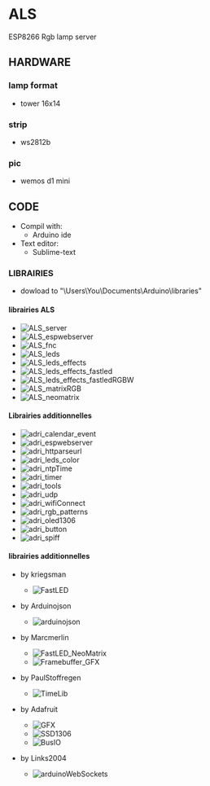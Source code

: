 # ALS
ESP8266 Rgb lamp server

## HARDWARE
### lamp format
- tower 16x14

### strip
- ws2812b

### pic
- wemos d1 mini

## CODE
  - Compil with:
    - Arduino ide
  - Text editor:
    - Sublime-text
    
### LIBRAIRIES 
- dowload to "\Users\You\Documents\Arduino\libraries"

#### librairies ALS
* ![ALS_server](https://github.com/AdriLighting/ALS_server)
* ![ALS_espwebserver](https://github.com/AdriLighting/ALS_espwebserver)
* ![ALS_fnc](https://github.com/AdriLighting/ALS_fnc)
* ![ALS_leds](https://github.com/AdriLighting/ALS_leds)
* ![ALS_leds_effects](https://github.com/AdriLighting/ALS_leds_effects)
* ![ALS_leds_effects_fastled](https://github.com/AdriLighting/ALS_leds_effects_fastled)
* ![ALS_leds_effects_fastledRGBW](https://github.com/AdriLighting/ALS_leds_effects_fastledRGBW)
* ![ALS_matrixRGB](https://github.com/AdriLighting/ALS_matrixRGB)
* ![ALS_neomatrix](https://github.com/AdriLighting/ALS_neomatrix)

#### Librairies additionnelles
* ![adri_calendar_event](https://github.com/AdriLighting/adri_calendar_event)
* ![adri_espwebserver](https://github.com/AdriLighting/adri_espwebserver)
* ![adri_httparseurl](https://github.com/AdriLighting/adri_httparseurl)
* ![adri_leds_color](https://github.com/AdriLighting/adri_leds_color)
* ![adri_ntpTime](https://github.com/AdriLighting/adri_ntpTime)
* ![adri_timer](https://github.com/AdriLighting/adri_timer)
* ![adri_tools](https://github.com/AdriLighting/adri_tools)
* ![adri_udp](https://github.com/AdriLighting/adri_udp)
* ![adri_wifiConnect](https://github.com/AdriLighting/adri_wifiConnect)
* ![adri_rgb_patterns](https://github.com/AdriLighting/adri_rgb_patterns)
* ![adri_oled1306](https://github.com/AdriLighting/adri_oled1306)
* ![adri_button](https://github.com/AdriLighting/adri_button)
* ![adri_spiff](https://github.com/AdriLighting/adri_spiff)

#### librairies additionnelles
* by kriegsman
  * ![FastLED](https://github.com/FastLED/FastLED)

* by Arduinojson
  * ![arduinojson](https://github.com/bblanchon/ArduinoJson)

* by Marcmerlin
  * ![FastLED_NeoMatrix](https://github.com/marcmerlin/FastLED_NeoMatrix)
  * ![Framebuffer_GFX](https://github.com/marcmerlin/Framebuffer_GFX)

* by PaulStoffregen
  * ![TimeLib](https://github.com/PaulStoffregen/Time)

* by Adafruit
  * ![GFX](https://github.com/adafruit/Adafruit-GFX-Library)
  * ![SSD1306](https://github.com/adafruit/Adafruit_SSD1306)
  * ![BusIO](https://github.com/adafruit/Adafruit_BusIO)

* by Links2004
  * ![arduinoWebSockets](https://github.com/Links2004/arduinoWebSockets)

